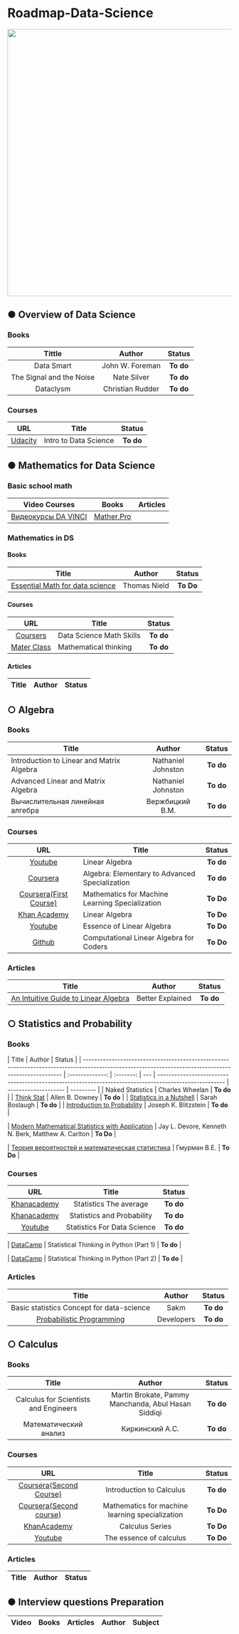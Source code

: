# Roadmap-Data-Science

<p align="center"> 
<img src="https://cdn.searchenginejournal.com/wp-content/uploads/2019/12/when-to-use-data-science-in-seo-5def8e5b1c22c-1520x800.webp" width="600">
</p>

## ● Overview of Data Science

### Books

|          Tittle          |      Author      |  Status   |
| :----------------------: | :--------------: | :-------: |
|        Data Smart        | John W. Foreman  | **To do** |
| The Signal and the Noise |   Nate Silver    | **To do** |
|        Dataclysm         | Christian Rudder | **To do** |

### Courses

|                                                                  URL                                                                  | Title                 |  Status   |
| :-----------------------------------------------------------------------------------------------------------------------------------: | --------------------- | :-------: |
| [Udacity](https://www.udacity.com/course/intro-to-data-science--ud359?source=post_page---------------------------&ref=hackernoon.com) | Intro to Data Science | **To do** |

## ● Mathematics for Data Science

### Basic school math

|                               Video Courses                               |                          Books                          | Articles |
| :-----------------------------------------------------------------------: | :-----------------------------------------------------: | :------: |
| [Видеокурсы DA VINCI](https://www.youtube.com/@da_vinci_center/playlists) | [Mather.Pro](https://mathter.pro/pesochnica/index.html) |

### Mathematics in DS

#### Books

| Title                                                                                                    |    Author    |  Status   |
| -------------------------------------------------------------------------------------------------------- | :----------: | :-------: |
| [Essential Math for data science](https://www.oreilly.com/library/view/essential-math-for/9781098102920) | Thomas Nield | **To Do** |

#### Courses

|                                                                                                                       URL                                                                                                                        | Title                    |  Status   |
| :----------------------------------------------------------------------------------------------------------------------------------------------------------------------------------------------------------------------------------------------: | ------------------------ | :-------: |
|                                                                                         [Coursers](https://www.coursera.org/learn/datasciencemathskills)                                                                                         | Data Science Math Skills | **To do** |
| [Mater Class](https://www.masterclass.com/classes/terence-tao-teaches-mathematical-thinking?irclickid=2gsxzIRloxyNTSdx-YVKw2naUkAw4jTC1Rah0A0&utm_source=impact&utm_medium=affiliate&utm_campaign=&utm_content=1317543&utm_term=2216128&irgwc=1) | Mathematical thinking    | **To do** |

#### Articles

| Title | Author | Status |
| :---: | :----: | :----: |

## ○ Algebra

### Books

| Title                                     |       Author       |  Status   |
| ----------------------------------------- | :----------------: | :-------: |
| Introduction to Linear and Matrix Algebra | Nathaniel Johnston | **To do** |
| Advanced Linear and Matrix Algebra        | Nathaniel Johnston | **To do** |
| Вычислительная линейная алгебра           |  Вержбицкий В.М.   | **To do** |

### Courses

|                                                                                                                 URL                                                                                                                  | Title                                           |  Status   |
| :----------------------------------------------------------------------------------------------------------------------------------------------------------------------------------------------------------------------------------: | ----------------------------------------------- | :-------: |
|                                                                         [Youtube](https://www.youtube.com/playlist?list=PLBh2i93oe2quLc5zaxD0WHzQTGrXMwAI6)                                                                          | Linear Algebra                                  | **To do** |
|       [Coursera](https://www.coursera.org/specializations/algebra-elementary-to-advanced?irclickid=2gsxzIRloxyNTSdx-YVKw2naUkAw4Byy1Rah0A0&irgwc=1&utm_medium=partners&utm_source=impact&utm_campaign=2216128&utm_content=b2c)       | Algebra: Elementary to Advanced Specialization  | **To do** |
| [Coursera(First Course)](https://www.coursera.org/specializations/mathematics-machine-learning?irclickid=2gsxzIRloxyNTSdx-YVKw2naUkA1xGy71Rah0A0&irgwc=1&utm_medium=partners&utm_source=impact&utm_campaign=3317930&utm_content=b2c) | Mathematics for Machine Learning Specialization | **To Do** |
|                                                                                   [Khan Academy](https://www.khanacademy.org/math/linear-algebra)                                                                                    | Linear Algebra                                  | **To Do** |
|                                                                         [Youtube](https://www.youtube.com/playlist?list=PLZHQObOWTQDPD3MizzM2xVFitgF8hE_ab)                                                                          | Essence of Linear Algebra                       | **To Do** |
|                                                                          [Github](https://github.com/fastai/numerical-linear-algebra/blob/master/README.md)                                                                          | Computational Linear Algebra for Coders         | **To Do** |

### Articles

|                                               Title                                                |      Author      |  Status   |
| :------------------------------------------------------------------------------------------------: | :--------------: | :-------: |
| [An Intuitive Guide to Linear Algebra](https://betterexplained.com/articles/linear-algebra-guide/) | Better Explained | **To do** |

## ○ Statistics and Probability

### Books

| Title                                                                                                                                                |     Author      |  Status   |
| ---------------------------------------------------------------------------------------------------------------------------------------------------- | :-------------: | :-------: | --- | ----------------------------------------------------------------------------------------------------- | -------------------- | --------- |
| Naked Statistics                                                                                                                                     | Charles Wheelan | **To do** |
| [Think Stat](https://greenteapress.com/thinkstats/thinkstats.pdf)                                                                                    | Allen B. Downey | **To do** |
| [Statistics in a Nutshell](https://bookshop.org/p/books/statistics-in-a-nutshell-a-desktop-quick-reference-sarah-boslaugh/7850307?ean=9781449316822) | Sarah Boslaugh  | **To do** |     | [Introduction to Probability](https://drive.google.com/file/d/15Y0oFNHQRls1qvQNvO3DFLJVhIZvUjTD/view) | Joseph K. Blitzstein | **To do** |

| [Modern Mathematical Statistics with Application](https://www.amazon.com/Modern-Mathematical-Statistics-Applications-Springer/dp/1461403901) | Jay L. Devore, Kenneth N. Berk, Matthew A. Carlton | **To Do** |

| [Теория вероятностей и математическая статистика](http://univer.nuczu.edu.ua/tmp_metod/142/Gmurman.pdf) | Гмурман В.Е. | **To Do** |

### Courses

|                                         URL                                         |            Title            |  Status   |
| :---------------------------------------------------------------------------------: | :-------------------------: | :-------: |
|       [Khanacademy](https://www.youtube.com/playlist?list=PL1328115D3D8A2566)       |   Statistics The average    | **To do** |
|       [Khanacademy](https://www.khanacademy.org/math/statistics-probability)        | Statistics and Probability  | **To do** |
| [Youtube](https://www.youtube.com/playlist?list=PLqzoL9-eJTNBZDG8jaNuhap1C9q6VHyVa) | Statistics For Data Science | **To do** |

| [DataCamp](https://www.datacamp.com/courses/statistical-thinking-in-python-part-1) | Statistical Thinking in Python (Part 1) | **To do** |

| [DataCamp](https://www.datacamp.com/courses/statistical-thinking-in-python-part-2) | Statistical Thinking in Python (Part 2) | **To do** |

### Articles

|                                                            Title                                                            |   Author   |  Status   |
| :-------------------------------------------------------------------------------------------------------------------------: | :--------: | :-------: |
|                                          Basic statistics Concept for data-science                                          |    Sakm    | **To do** |
| [Probabilistic Programming](https://github.com/CamDavidsonPilon/Probabilistic-Programming-and-Bayesian-Methods-for-Hackers) | Developers | **To do** |

## ○ Calculus

### Books

|                 Title                 |                       Author                        |  Status   |
| :-----------------------------------: | :-------------------------------------------------: | :-------: |
| Calculus for Scientists and Engineers | Martin Brokate, Pammy Manchanda, Abul Hasan Siddiqi | **To do** |
|         Математический анализ         |                   Киркинский А.С.                   | **To do** |

### Courses

|                                                                                                                  URL                                                                                                                  |                      Title                      |  Status   |
| :-----------------------------------------------------------------------------------------------------------------------------------------------------------------------------------------------------------------------------------: | :---------------------------------------------: | :-------: |
|       [Coursera(Second Course) ](https://www.coursera.org/learn/introduction-to-calculus?irclickid=2gsxzIRloxyNTSdx-YVKw2naUkAw4GUy1Rah0A0&irgwc=1&utm_medium=partners&utm_source=impact&utm_campaign=2216128&utm_content=b2c)        |            Introduction to Calculus             | **To do** |
| [Coursera(Second course)](https://www.coursera.org/specializations/mathematics-machine-learning?irclickid=2gsxzIRloxyNTSdx-YVKw2naUkA1xsUD1Rah0A0&irgwc=1&utm_medium=partners&utm_source=impact&utm_campaign=3317930&utm_content=b2c) | Mathematics for machine learning specialization | **To Do** |
|                                                                                [KhanAcademy](https://www.khanacademy.org/math/multivariable-calculus)                                                                                 |                 Calculus Series                 | **To Do** |
|                                                                          [Youtube](https://www.youtube.com/playlist?list=PLZHQObOWTQDMsr9K-rj53DwVRMYO3t5Yr)                                                                          |             The essence of calculus             | **To Do** |

### Articles

| Title | Author | Status |
| :---: | :----: | :----: |

## ● Interview questions Preparation

| Video | Books | Articles | Author | Subject |
| :---: | :---: | :------: | :----: | ------- |
